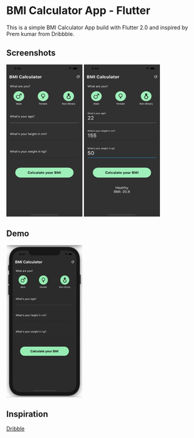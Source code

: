 # BMI Calculator App - Flutter

This is a simple BMI Calculator App build with Flutter 2.0 and inspired by Prem kumar from Dribbble.

## Screenshots

<img src="/demo/print-1.png" width="200" height="400"/> <img src="/demo/print-2.png" width="200" height="400"/>

## Demo

<img src="/demo/demo.gif" width="200" height="400"/>

## Inspiration

[Dribble](https://dribbble.com/shots/4479268-BMI-calculator)

